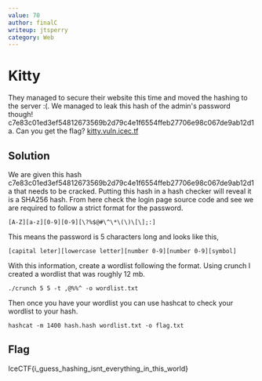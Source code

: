 ```yaml
---
value: 70
author: finalC
writeup: jtsperry
category: Web
---
```


# Kitty

They managed to secure their website this time and moved the hashing to the server :(. We managed to leak this hash of the admin's password though! c7e83c01ed3ef54812673569b2d79c4e1f6554ffeb27706e98c067de9ab12d1a. Can you get the flag? [kitty.vuln.icec.tf](kitty.vuln.icec.tf)

## Solution

We are given this hash c7e83c01ed3ef54812673569b2d79c4e1f6554ffeb27706e98c067de9ab12d1a that needs to be cracked.
Putting this hash in a hash checker will reveal it is a SHA256 hash.
From here check the login page source code and see we are required to follow a strict format for the password.

    [A-Z][a-z][0-9][0-9][\?%$@#\^\*\(\)\[\];:]

This means the password is 5 characters long and looks like this,

    [capital leter][lowercase letter][number 0-9][number 0-9][symbol]

With this information, create a wordlist following the format.
Using crunch I created a wordlist that was roughly 12 mb.

    ./crunch 5 5 -t ,@%%^ -o wordlist.txt
    
Then once you have your wordlist you can use hashcat to check your wordlist to your hash.

    hashcat -m 1400 hash.hash wordlist.txt -o flag.txt

## Flag

IceCTF{i_guess_hashing_isnt_everything_in_this_world}
